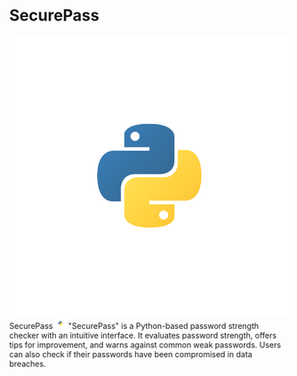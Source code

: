 # SecurePass
![Python Logo](testlogo.svg) SecurePass
 <img src="testlogo.svg" alt="Python Logo" width="20" height="20">
"SecurePass" is a Python-based password strength checker with an intuitive interface. It evaluates password strength, offers tips for improvement, and warns against common weak passwords. Users can also check if their passwords have been compromised in data breaches.

